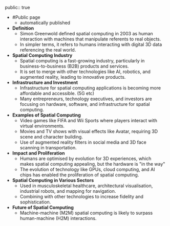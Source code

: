 public:: true

- #Public page
	 - automatically published
- **Definition**
	- Simon Greenwold defined spatial computing in 2003 as human interaction with machines that manipulate referents to real objects.
	- In simpler terms, it refers to humans interacting with digital 3D data referencing the real world.
- **Spatial Computing Industry**
	- Spatial computing is a fast-growing industry, particularly in business-to-business (B2B) products and services.
	- It is set to merge with other technologies like AI, robotics, and augmented reality, leading to innovative products.
- **Infrastructure and Investment**
	- Infrastructure for spatial computing applications is becoming more affordable and accessible. (5G etc)
	- Many entrepreneurs, technology executives, and investors are focusing on hardware, software, and infrastructure for spatial computing.
- **Examples of Spatial Computing**
	- Video games like FIFA and Wii Sports where players interact with virtual environments.
	- Movies and TV shows with visual effects like Avatar, requiring 3D scene and character building.
	- Use of augmented reality filters in social media and 3D face scanning in transportation.
- **Impact and Proliferation**
	- Humans are optimised by evolution for 3D experiences, which makes spatial computing appealing, but the hardware is "in the way"
	- The evolution of technology like GPUs, cloud computing, and AI chips has enabled the proliferation of spatial computing.
- **Spatial Computing in Various Sectors**
	- Used in musculoskeletal healthcare, architectural visualisation, industrial robots, and mapping for navigation.
	- Combining with other technologies to increase fidelity and sophistication.
- **Future of Spatial Computing**
	- Machine-machine (M2M) spatial computing is likely to surpass human-machine (H2M) interactions.